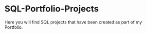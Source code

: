 # SQL-Portfolio-Projects
Here you will find SQL projects that have been created as part of my Portfolio. 
